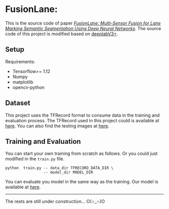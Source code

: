 # FusionLane: 
This is the source code of paper [*FusionLane: Multi-Sensor Fusion for Lane Marking Semantic Segmentation Using Deep Neural Networks*](https://arxiv.org/abs/2003.04404). The source code of this project is modified based on [deeplabV3+](https://github.com/rishizek/tensorflow-deeplab-v3-plus).

## Setup
Requirements:

* Tensorflow>= 1.12
* Numpy
* matplotlib
* opencv-python

## Dataset
This project uses the TFRecord format to consume data in the training and evaluation process. The TFRecord used in this project could is available at [here](https://drive.google.com/open?id=1wOLO--uDOpd6jECevHjf07-WMx_FEf_e "Tfrecord"). You can also find the testing images at [here](https://drive.google.com/open?id=1ey6moO-y1RL9fX7lbsEwY191ATXc1up-).

## Training and Evaluation
You can start your own training from scratch as follows. Or you could just modified in the `train.py` file.
``` 
python  train.py -- data_dir TFRECORD_DATA_DIR \
                 -- model_dir MODEL_DIR
```
You can evaluate you model in the same way as the training. Our model is available at [here](https://drive.google.com/open?id=1Cab7cuS_HfSpzQGR5SrWdyGZz5oxsgvl).

-----
The rests are still under construction... O(∩_∩)O
